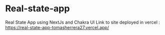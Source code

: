 # Real-state-app
Real State App using NextJs and Chakra UI 
Link to site deployed in vercel : https://real-state-app-tomasherrera27.vercel.app/
